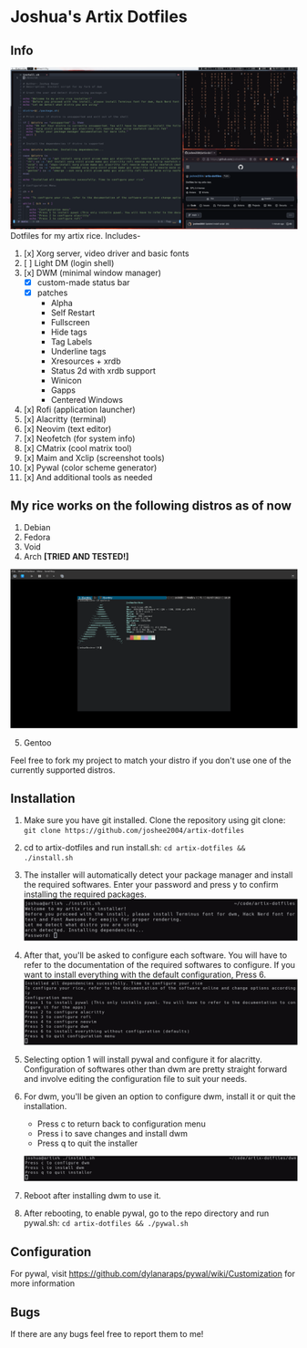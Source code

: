 # Joshua's Artix Dotfiles

## Info
![dwm-rice-3](readme/dwm-rice-3.png)
Dotfiles for my artix rice. Includes-
1. [x] Xorg server, video driver and basic fonts
2. [ ] Light DM (login shell)
3. [x] DWM (minimal window manager)
    - [x] custom-made status bar
    - [x] patches
        - Alpha
        - Self Restart
        - Fullscreen
        - Hide tags
        - Tag Labels
        - Underline tags
        - Xresources + xrdb
        - Status 2d with xrdb support
        - Winicon
        - Gapps
        - Centered Windows
4. [x] Rofi (application launcher)
5. [x] Alacritty (terminal)
6. [x] Neovim (text editor)
7. [x] Neofetch (for system info)
8. [x] CMatrix (cool matrix tool)
9. [x] Maim and Xclip (screenshot tools)
10. [x] Pywal (color scheme generator)
11. [x] And additional tools as needed

## My rice works on the following distros as of now
1. Debian
2. Fedora
3. Void
4. Arch **[TRIED AND TESTED!]**

![dwm-install-4.png](readme/dwm-install-4.png)

5. Gentoo

Feel free to fork my project to match your distro if you don't use one of the currently supported distros.

## Installation
1. Make sure you have git installed. Clone the repository using git clone:
    ```git clone https://github.com/joshee2004/artix-dotfiles```
2. cd to artix-dotfiles and run install.sh:
    ```cd artix-dotfiles && ./install.sh```
3. The installer will automatically detect your package manager and install the required softwares. Enter your password and press y to confirm installing the required packages.
    ![dwm-install-1](readme/dwm-install-1.png)
4. After that, you'll be asked to configure each software. You will have to refer to the documentation of the required softwares to configure. If you want to install everything with the default configuration, Press 6.
    ![dwm-install-2](readme/dwm-install-2.png)
5. Selecting option 1 will install pywal and configure it for alacritty. Configuration of softwares other than dwm are pretty straight forward and involve editing the configuration file to suit your needs.
6. For dwm, you'll be given an option to configure dwm, install it or quit the installation.
    - Press c to return back to configuration menu
    - Press i to save changes and install dwm    
    - Press q to quit the installer

    ![dwm-install-3](readme/dwm-install-3.png)
6. Reboot after installing dwm to use it.
7. After rebooting, to enable pywal, go to the repo directory and run pywal.sh:
    ```cd artix-dotfiles && ./pywal.sh```

## Configuration
For pywal, visit https://github.com/dylanaraps/pywal/wiki/Customization for more information

## Bugs
If there are any bugs feel free to report them to me!
